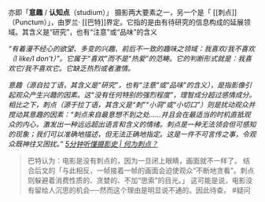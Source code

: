 亦即「**意趣** / **认知点**（studium）」
摄影两大要素之一，另一个是「 [[刺点]]（Punctum）」，由罗兰· [[巴特]]界定。它指的是由有待研究的信息构成的延展领域。其含义是“研究”，也有“注意”或“品味”的含义

*“有着漫不经心的欲望、多变的兴趣、前后不一致的趣味之领域：我喜欢/我不喜欢（I like/I don’t）”。它属于“喜欢”而不是“热爱”的范畴。它的判断形式就是：我喜欢它/我不喜欢它。它缺乏热烈或者激情。*

*意趣（源自拉丁语，其含义是“研究”，也有“注意”或“品味”的含义），是指影像引起观众产生兴趣的因素。这“没有任何特别的强烈程度”，理智成分超过感情成分。相比之下，刺点（源于拉丁语，其含义是“刺”“小洞”或“小切口”）则是扰动观众并搅动其意趣的因素：“刺点来自最意想不到之处……并且会在最适当的时机直抵观众的内心，激发出一种远远超出语言和含义的情绪。刺点是一种无法领会但可感知的现象；我们可以准确地描述，但无法正确地指定。这是一件不可言传之事，令观众既神往又困扰。” [5分钟听懂摄影史 | 何为刺点？](https://www.thepaper.cn/newsDetail_forward_15228882)*

> 巴特认为：电影是没有刺点的，因为一旦闭上眼睛，画面就不一样了。
> 结合后文的「与此相反，一帧接着一帧的画面会迫使观众“不断地贪看”。刺点则躲避着消费性质的、贪婪的、不加“思索”的目光。」
> 这可能是说，电影没有留给人沉思的机会──然而这个理由是明显说不通的。因此待查。 #疑问  